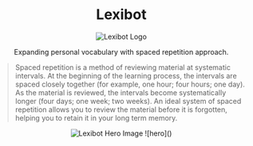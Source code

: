 <h1 align="center">Lexibot</h1>
<p align="center">
<img alt="Lexibot Logo" title="Lexibot Logo" src="https://user-images.githubusercontent.com/41394178/197903369-8e51a7d7-6d85-429d-a6f1-c47539b67f1d.png" />
</p>
<p align="center">
  Expanding personal vocabulary with spaced repetition approach.
  
  > Spaced repetition is a method of reviewing material at systematic intervals. At the beginning of the
  learning process, the intervals are spaced closely together (for example, one hour; four hours; one
  day). As the material is reviewed, the intervals become systematically longer (four days; one week;
  two weeks). An ideal system of spaced repetition allows you to review the material before it is
  forgotten, helping you to retain it in your long term memory.
  
</p>
<p align="center">
<img alt="Lexibot Hero Image" title="Lexibot Hero Image" src="https://user-images.githubusercontent.com/41394178/197903380-0f29c695-eee6-404b-88d2-7dcbc9f5a825.png" />
  ![hero]()
</p>
